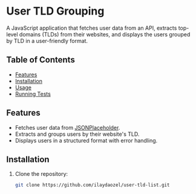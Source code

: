 # User TLD Grouping

A JavaScript application that fetches user data from an API, extracts top-level domains (TLDs) from their websites, and displays the users grouped by TLD in a user-friendly format.

## Table of Contents

- [Features](#features)
- [Installation](#installation)
- [Usage](#usage)
- [Running Tests](#running-tests)

## Features

- Fetches user data from [JSONPlaceholder](https://jsonplaceholder.typicode.com).
- Extracts and groups users by their website's TLD.
- Displays users in a structured format with error handling.

## Installation

1. Clone the repository:

   ```bash
   git clone https://github.com/ilaydaozel/user-tld-list.git
